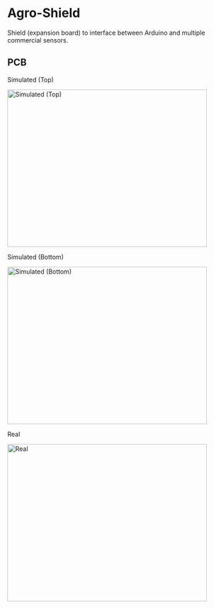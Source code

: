 Agro-Shield
==============

Shield (expansion board) to interface between Arduino and multiple commercial sensors.

PCB
---

Simulated (Top)

<img alt="Simulated (Top)" src="http://oi66.tinypic.com/2z6bib9.jpg" width="450" height="355" />

Simulated (Bottom)

<img alt="Simulated (Bottom)" src="http://oi65.tinypic.com/k3oron.jpg" width="450" height="355" />

Real

<img alt="Real" src="http://oi66.tinypic.com/2d0bcd3.jpg" width="450" height="355" />
